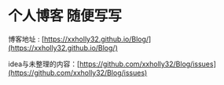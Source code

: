 # 个人博客 随便写写

博客地址 : [https://xxholly32.github.io/Blog/](https://xxholly32.github.io/Blog/)

idea与未整理的内容：[https://github.com/xxholly32/Blog/issues](https://github.com/xxholly32/Blog/issues)






